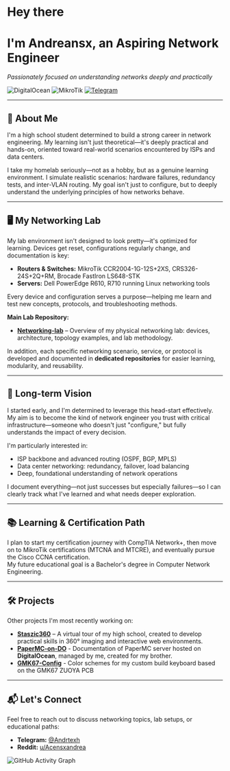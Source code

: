 # Hey there
# I'm Andreansx, an Aspiring Network Engineer

_Passionately focused on understanding networks deeply and practically_

![DigitalOcean](https://img.shields.io/badge/DigitalOcean-%230167ff.svg?style=for-the-badge&logo=digitalOcean&logoColor=white)
![MikroTik](https://img.shields.io/badge/MikroTik-%23363636?style=for-the-badge&logo=Mikrotik)
[![Telegram](https://img.shields.io/badge/Telegram-2CA5E0?style=for-the-badge&logo=telegram&logoColor=white)](https://t.me/Andrtexh)

---

## 🚀 About Me

I'm a high school student determined to build a strong career in network engineering. My learning isn't just theoretical—it's deeply practical and hands-on, oriented toward real-world scenarios encountered by ISPs and data centers.

I take my homelab seriously—not as a hobby, but as a genuine learning environment. I simulate realistic scenarios: hardware failures, redundancy tests, and inter-VLAN routing. My goal isn't just to configure, but to deeply understand the underlying principles of how networks behave.

---

## 🖥️ My Networking Lab

My lab environment isn't designed to look pretty—it's optimized for learning. Devices get reset, configurations regularly change, and documentation is key:

- **Routers & Switches:** MikroTik CCR2004-1G-12S+2XS, CRS326-24S+2Q+RM, Brocade FastIron LS648-STK
- **Servers:** Dell PowerEdge R610, R710 running Linux networking tools

Every device and configuration serves a purpose—helping me learn and test new concepts, protocols, and troubleshooting methods.

**Main Lab Repository:**
- **[Networking-lab](https://github.com/AndreansxTech/Networking-lab)** – Overview of my physical networking lab: devices, architecture, topology examples, and lab methodology.

In addition, each specific networking scenario, service, or protocol is developed and documented in **dedicated repositories** for easier learning, modularity, and reusability.

---

## 🎯 Long-term Vision

I started early, and I'm determined to leverage this head-start effectively. My aim is to become the kind of network engineer you trust with critical infrastructure—someone who doesn't just "configure," but fully understands the impact of every decision.

I'm particularly interested in:
- ISP backbone and advanced routing (OSPF, BGP, MPLS)
- Data center networking: redundancy, failover, load balancing
- Deep, foundational understanding of network operations

I document everything—not just successes but especially failures—so I can clearly track what I've learned and what needs deeper exploration.

---

## 📚 Learning & Certification Path

I plan to start my certification journey with CompTIA Network+, then move on to MikroTik certifications (MTCNA and MTCRE), and eventually pursue the Cisco CCNA certification.  
My future educational goal is a Bachelor's degree in Computer Network Engineering.

---

## 🛠️ Projects

Other projects I'm most recently working on:
- **[Staszic360](https://github.com/AndreansxTech/Staszic360)** – A virtual tour of my high school, created to develop practical skills in 360° imaging and interactive web environments.
- **[PaperMC-on-DO](https://github.com/AndreansxTech/PaperMC-on-DO)** - Documentation of PaperMC server hosted on **DigitalOcean**, managed by me, created for my brother.
- **[GMK67-Config](https://github.com/AndreansxTech/GMK67-Config)** - Color schemes for my custom build keyboard based on the GMK67 ZUOYA PCB

---

## 📬 Let's Connect

Feel free to reach out to discuss networking topics, lab setups, or educational paths:

- **Telegram:** [@Andrtexh](https://t.me/Andrtexh)
- **Reddit:** [u/Acensxandrea](https://www.reddit.com/user/Acensxandrea/)

![GitHub Activity Graph](https://github-readme-activity-graph.vercel.app/graph?username=AndreansxTech&theme=merko&hide_border=true)
